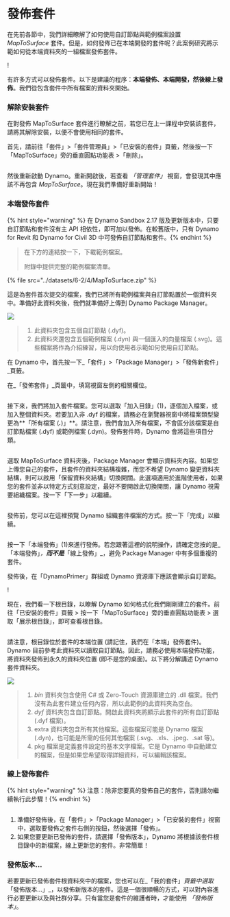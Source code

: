 # 發佈套件

在先前各節中，我們詳細瞭解了如何使用自訂節點與範例檔案設置 _MapToSurface_ 套件。但是，如何發佈已在本端開發的套件呢？此案例研究將示範如何從本端資料夾的一組檔案發佈套件。

\![](<../images/6-2/3/develop package - custom nodes 01 (1) (1).jpg>)

有許多方式可以發佈套件。以下是建議的程序：**本端發佈、本端開發，然後線上發佈**。我們從包含套件中所有檔案的資料夾開始。

### 解除安裝套件

在對發佈 MapToSurface 套件進行瞭解之前，若您已在上一課程中安裝該套件，請將其解除安裝，以便不會使用相同的套件。

首先，請前往「套件」>「套件管理員」>「已安裝的套件」頁籤，然後按一下「MapToSurface」旁的垂直圓點功能表 >「刪除」。

<figure><img src="../../.gitbook/assets/delete-map-to-surface.png" alt=""><figcaption></figcaption></figure>

然後重新啟動 Dynamo。重新開啟後，若查看 _「管理套件」_ 視窗，會發現其中應該不再包含 _MapToSurface_。現在我們準備好重新開始！

### 本端發佈套件

{% hint style="warning" %} 在 Dynamo Sandbox 2.17 版及更新版本中，只要自訂節點和套件沒有主 API 相依性，即可加以發佈。在較舊版中，只有 Dynamo for Revit 和 Dynamo for Civil 3D 中可發佈自訂節點和套件。{% endhint %}

> 在下方的連結按一下，下載範例檔案。
>
> 附錄中提供完整的範例檔案清單。

{% file src="../datasets/6-2/4/MapToSurface.zip" %}

這是為套件首次提交的檔案，我們已將所有範例檔案與自訂節點置於一個資料夾中。準備好此資料夾後，我們就準備好上傳到 Dynamo Package Manager。

![](../images/6-2/4/publishapackage-publishlocally01.jpg)

> 1. 此資料夾包含五個自訂節點 (.dyf)。
> 2. 此資料夾還包含五個範例檔案 (.dyn) 與一個匯入的向量檔案 (.svg)。這些檔案將作為介紹練習，用以向使用者示範如何使用自訂節點。

在 Dynamo 中，首先按一下_「套件」>「Package Manager」>「發佈新套件」_頁籤。

在_「發佈套件」_頁籤中，填寫視窗左側的相關欄位。

<figure><img src="../../.gitbook/assets/package-details.png" alt=""><figcaption></figcaption></figure>

接下來，我們將加入套件檔案。您可以選取「加入目錄」(1)，逐個加入檔案，或加入整個資料夾。若要加入非 .dyf 的檔案，請務必在瀏覽器視窗中將檔案類型變更為**「所有檔案 (**_._**)」**。請注意，我們會加入所有檔案，不會區分該檔案是自訂節點檔案 (.dyf) 或範例檔案 (.dyn)。發佈套件時，Dynamo 會將這些項目分類。

<figure><img src="../../.gitbook/assets/map-to-surface-contents.png" alt=""><figcaption></figcaption></figure>

選取 MapToSurface 資料夾後，Package Manager 會顯示資料夾內容。如果您上傳您自己的套件，且套件的資料夾結構複雜，而您不希望 Dynamo 變更資料夾結構，則可以啟用「保留資料夾結構」切換開關。此選項適用於進階使用者，如果您的套件並非以特定方式刻意設定，最好不要開啟此切換開關，讓 Dynamo 視需要組織檔案。按一下「下一步」以繼續。

<figure><img src="../../.gitbook/assets/map-to-surface-contents-preview.png" alt=""><figcaption></figcaption></figure>

發佈前，您可以在這裡預覽 Dynamo 組織套件檔案的方式。按一下「完成」以繼續。

<figure><img src="../../.gitbook/assets/publish-locally.png" alt=""><figcaption></figcaption></figure>

按一下「本端發佈」(1)來進行發佈。若您跟著這裡的說明操作，請確定您按的是_「本端發佈」_，**而不是**_「線上發佈」_，避免 Package Manager 中有多個重複的套件。

發佈後，在「DynamoPrimer」群組或 Dynamo 資源庫下應該會顯示自訂節點。

\![](<../images/6-2/3/develop package - install package 02 (1) (1).jpg>)

現在，我們看一下根目錄，以瞭解 Dynamo 如何格式化我們剛剛建立的套件。前往「已安裝的套件」頁籤 > 按一下「MapToSurface」旁的垂直圓點功能表 > 選取「展示根目錄」，即可查看根目錄。

<figure><img src="../../.gitbook/assets/show-root-directory.png" alt=""><figcaption></figcaption></figure>

請注意，根目錄位於套件的本端位置 (請記住，我們在「本端」發佈套件)。Dynamo 目前參考此資料夾以讀取自訂節點。因此，請務必使用本端發佈功能，將資料夾發佈到永久的資料夾位置 (即不是您的桌面)。以下將分解講述 Dynamo 套件資料夾。

![](../images/6-2/4/publishapackage-publishlocally06.jpg)

> 1. _bin_ 資料夾包含使用 C# 或 Zero-Touch 資源庫建立的 .dll 檔案。我們沒有為此套件建立任何內容，所以此範例的此資料夾為空白。
> 2. _dyf_ 資料夾包含自訂節點。開啟此資料夾將顯示此套件的所有自訂節點 (.dyf 檔案)。
> 3. extra 資料夾包含所有其他檔案。這些檔案可能是 Dynamo 檔案 (.dyn)，也可能是所需的任何其他檔案 (.svg、.xls、.jpeg、.sat 等)。
> 4. pkg 檔案是定義套件設定的基本文字檔案。它是 Dynamo 中自動建立的檔案，但是如果您希望取得詳細資料，可以編輯該檔案。

### 線上發佈套件

{% hint style="warning" %} 注意：除非您要真的發佈自己的套件，否則請勿繼續執行此步驟！{% endhint %}

<figure><img src="../../.gitbook/assets/publish-version.png" alt=""><figcaption></figcaption></figure>

1. 準備好發佈後，在「套件」>「Package Manager」>「已安裝的套件」視窗中，選取要發佈之套件右側的按鈕，然後選擇「發佈」。
2. 如果您要更新已發佈的套件，請選擇「發佈版本」，Dynamo 將根據該套件根目錄中的新檔案，線上更新您的套件。非常簡單！

### 發佈版本...

若要更新已發佈套件根資料夾中的檔案，您也可以在_「我的套件」_頁籤中選取_「發佈版本...」_，以發佈新版本的套件。這是一個很順暢的方式，可以對內容進行必要更新以及與社群分享。只有當您是套件的維護者時，才能使用 _「發佈版本」_。
